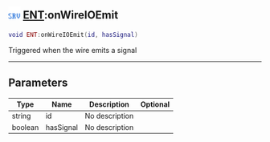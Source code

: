 ## <img src="../../.gitbook/assets/server.png" width="24" height=24 /> [ENT](https://iaswiki.rawr.dev/readme/ent):onWireIOEmit

```lua
void ENT:onWireIOEmit(id, hasSignal)
```

Triggered when the wire emits a signal

------
## Parameters

| Type   | Name | Description | Optional |
| ------ | ---- | ----------- | -------: |
| string | id | No description |  |
| boolean | hasSignal | No description |  |

